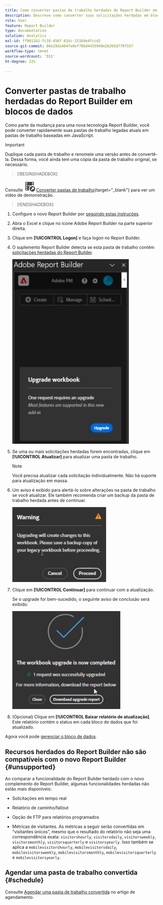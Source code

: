 ```yaml
---
title: Como converter pastas de trabalho herdadas do Report Builder em blocos de dados
description: Descreve como converter suas solicitações herdadas em blocos de dados
role: User
feature: Report Builder
type: Documentation
solution: Analytics
exl-id: ff9011b2-fc18-456f-81dc-151b9e4fccd2
source-git-commit: 08e29da4847e8ef70bd4435949e26265d770f557
workflow-type: tm+mt
source-wordcount: '311'
ht-degree: 22%

---
```


# Converter pastas de trabalho herdadas do Report Builder em blocos de dados

Como parte da mudança para uma nova tecnologia Report Builder, você pode converter rapidamente suas pastas de trabalho legadas atuais em pastas de trabalho baseadas em JavaScript.

>[!IMPORTANT]
>
>Duplique cada pasta de trabalho e renomeie uma versão antes de convertê-la. Dessa forma, você ainda tem uma cópia da pasta de trabalho original, se necessário.


>[!BEGINSHADEBOX]

Consulte ![VideoCheckedOut](/help/assets/icons/VideoCheckedOut.svg) [Converter pastas de trabalho](https://video.tv.adobe.com/v/3446187?quality=12&learn=on&captions=por_br){target="_blank"} para ver um vídeo de demonstração.

>[!ENDSHADEBOX]



1. Configure o novo Report Builder por [seguindo estas instruções](/help/analyze/report-builder/report-builder-setup.md).

1. Abra o Excel e clique no ícone Adobe Report Builder na parte superior direita.

1. Clique em **[!UICONTROL Logon]** e faça logon no Report Builder.

1. O suplemento Report Builder detecta se esta pasta de trabalho contém [solicitações herdadas do Report Builder](/help/analyze/legacy-report-builder/home.md).

   ![atualizar prompt da pasta de trabalho](assets/upgrade_workbook.png)

1. Se uma ou mais solicitações herdadas forem encontradas, clique em **[!UICONTROL Atualizar]** para atualizar uma pasta de trabalho.

   >[!NOTE]
   >
   >Você precisa atualizar cada solicitação individualmente. Não há suporte para atualização em massa.


1. Um aviso é exibido para alertá-lo sobre alterações na pasta de trabalho se você atualizar. Ele também recomenda criar um backup da pasta de trabalho herdada antes de continuar.

   ![aviso de atualização](assets/upgrade_warning.png)

1. Clique em **[!UICONTROL Continuar]** para continuar com a atualização.

   Se o upgrade for bem-sucedido, o seguinte aviso de conclusão será exibido:

   ![atualização concluída](assets/upgrade_complete.png)

1. (Opcional) Clique em **[!UICONTROL Baixar relatório de atualização]**. Este relatório contém o status em cada bloco de dados que foi atualizado.

Agora você pode [gerenciar o bloco de dados](/help/analyze/report-builder/manage-reportbuilder.md).


## Recursos herdados do Report Builder não são compatíveis com o novo Report Builder {#unsupported}

Ao comparar a funcionalidade do Report Builder herdado com o novo complemento do Report Builder, algumas funcionalidades herdadas não estão mais disponíveis:

- Solicitações em tempo real

- Relatório de caminho/fallout

- Opção de FTP para relatórios programados

- Métricas de visitantes. As métricas a seguir serão convertidas em “visitantes únicos”, mesmo que o resultado do relatório não seja uma correspondência exata: `visitorshourly`, `visitorsdaily`, `visitorsweekly`, `visitorsmonthly`, `visitorsquarterly` e `visitorsyearly`. Isso também se aplica a `mobilevisitorshourly`, `mobilevisitorsdaily`, `mobilevisitorsweekly`, `mobilevisitorsmonthly`, `mobilevisitorsquarterly` e `mobilevisitorsyearly`.

## Agendar uma pasta de trabalho convertida {#schedule}

Consulte [Agendar uma pasta de trabalho convertida](/help/analyze/report-builder/schedule-reportbuilder.md) no artigo de agendamento.
